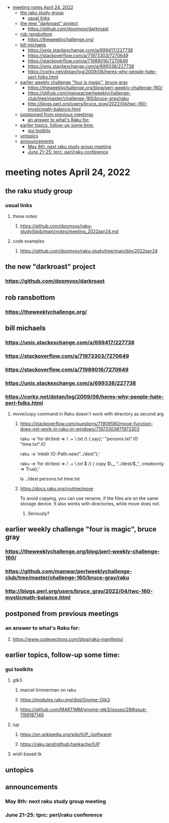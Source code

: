 - [meeting notes April 24, 2022](#orga354732)
  - [the raku study group](#org1b13fba)
    - [usual links](#orgd0fd6a6)
  - [the new "darkroast" project](#orge05df72)
    - [<https://github.com/doomvox/darkroast>](#orgbd21f83)
  - [rob ransbottom](#orgde3baff)
    - [<https://theweeklychallenge.org/>](#org1a20f26)
  - [bill michaels](#org9f7f31e)
    - [<https://unix.stackexchange.com/a/699417/227738>](#org3b5a11d)
    - [<https://stackoverflow.com/a/71973303/7270649>](#org1c75344)
    - [<https://stackoverflow.com/a/71989016/7270649>](#orgd38c7db)
    - [<https://unix.stackexchange.com/a/699338/227738>](#orgc22aff9)
    - [<https://corky.net/dotan/log/2009/06/heres-why-people-hate-perl-folks.html>](#org7c915b3)
  - [earlier weekly challenge "four is magic", bruce gray](#org74db2e2)
    - [<https://theweeklychallenge.org/blog/perl-weekly-challenge-160/>](#orgd281775)
    - [<https://github.com/manwar/perlweeklychallenge-club/tree/master/challenge-160/bruce-gray/raku>](#org3bdd6e3)
    - [<http://blogs.perl.org/users/bruce_gray/2022/04/twc-160-mysticmath-balance.html>](#orgf5a1d22)
  - [postponed from previous meetings](#orgf93f14b)
    - [an answer to what's Raku for:](#orgf0b209c)
  - [earlier topics, follow-up some time:](#org0756351)
    - [gui toolkits](#orgb0d6ec4)
  - [untopics](#org11cb22e)
  - [announcements](#org620fd11)
    - [May 8th: next raku study group meeting](#org3b03e9a)
    - [June 21-25: tprc: perl/raku conference](#orge1be3a6)


<a id="orga354732"></a>

# meeting notes April 24, 2022


<a id="org1b13fba"></a>

## the raku study group


<a id="orgd0fd6a6"></a>

### usual links

1.  these notes

    1.  <https://github.com/doomvox/raku-study/blob/main/notes/meeting_2022apr24.md>

2.  code examples

    1.  <https://github.com/doomvox/raku-study/tree/main/bin/2022apr24>


<a id="orge05df72"></a>

## the new "darkroast" project


<a id="orgbd21f83"></a>

### <https://github.com/doomvox/darkroast>


<a id="orgde3baff"></a>

## rob ransbottom


<a id="org1a20f26"></a>

### <https://theweeklychallenge.org/>


<a id="org9f7f31e"></a>

## bill michaels


<a id="org3b5a11d"></a>

### <https://unix.stackexchange.com/a/699417/227738>


<a id="org1c75344"></a>

### <https://stackoverflow.com/a/71973303/7270649>


<a id="orgd38c7db"></a>

### <https://stackoverflow.com/a/71989016/7270649>


<a id="orgc22aff9"></a>

### <https://unix.stackexchange.com/a/699338/227738>


<a id="org7c915b3"></a>

### <https://corky.net/dotan/log/2009/06/heres-why-people-hate-perl-folks.html>

1.  move/copy command in Raku doesn't work with directory as second arg

    1.  <https://stackoverflow.com/questions/71909580/move-function-does-not-work-in-raku-in-windows/71973303#71973303>
    
        raku -e 'for dir(test => / .+ \\.txt /) {.say};' "persons.txt".IO "time.txt".IO
        
        raku -e 'mkdir IO::Path.new("../dest");'
        
        raku -e 'for dir(test => / .+ \\.txt $ /) { copy $\_, "../dest/$\_", createonly => True};'
        
        ls ../dest persons.txt time.txt
    
    2.  <https://docs.raku.org/routine/move>
    
        To avoid copying, you can use rename, if the files are on the same storage device. It also works with directories, while move does not.
        
        1.  Seriously?


<a id="org74db2e2"></a>

## earlier weekly challenge "four is magic", bruce gray


<a id="orgd281775"></a>

### <https://theweeklychallenge.org/blog/perl-weekly-challenge-160/>


<a id="org3bdd6e3"></a>

### <https://github.com/manwar/perlweeklychallenge-club/tree/master/challenge-160/bruce-gray/raku>


<a id="orgf5a1d22"></a>

### <http://blogs.perl.org/users/bruce_gray/2022/04/twc-160-mysticmath-balance.html>


<a id="orgf93f14b"></a>

## postponed from previous meetings


<a id="orgf0b209c"></a>

### an answer to what's Raku for:

1.  <https://www.codesections.com/blog/raku-manifesto/>


<a id="org0756351"></a>

## earlier topics, follow-up some time:


<a id="orgb0d6ec4"></a>

### gui toolkits

1.  gtk3

    1.  marcel timmerman on raku
    
    2.  <https://modules.raku.org/dist/Gnome::Gtk3>
    
    3.  <https://github.com/MARTIMM/gnome-gtk3/issues/28#issue-1199187148>

2.  iup

    1.  <https://en.wikipedia.org/wiki/IUP_(software)>
    
    2.  <https://raku.land/github:hankache/IUP>

3.  wish based tk


<a id="org11cb22e"></a>

## untopics


<a id="org620fd11"></a>

## announcements


<a id="org3b03e9a"></a>

### May 8th: next raku study group meeting


<a id="orge1be3a6"></a>

### June 21-25: tprc: perl/raku conference
